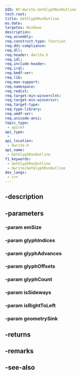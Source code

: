 ```yaml
---
UID: NF:dwrite.GetGlyphRunOutline
tech.root: 
title: GetGlyphRunOutline
ms.date: 
targetos: Windows
description: 
req.assembly: 
req.construct-type: function
req.ddi-compliance: 
req.dll: 
req.header: dwrite.h
req.idl: 
req.include-header: 
req.irql: 
req.kmdf-ver: 
req.lib: 
req.max-support: 
req.namespace: 
req.redist: 
req.target-min-winverclnt: 
req.target-min-winversvr: 
req.target-type: 
req.type-library: 
req.umdf-ver: 
req.unicode-ansi: 
topic_type:
 - apiref
api_type:
 - 
api_location:
 - dwrite.h
api_name:
 - GetGlyphRunOutline
f1_keywords:
 - GetGlyphRunOutline
 - dwrite/GetGlyphRunOutline
dev_langs:
 - c++
---
```


## -description

## -parameters

### -param emSize

### -param glyphIndices

### -param glyphAdvances

### -param glyphOffsets

### -param glyphCount

### -param isSideways

### -param isRightToLeft

### -param geometrySink

## -returns

## -remarks

## -see-also

